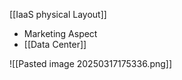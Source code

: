 [[IaaS physical Layout]]

- Marketing Aspect
- [[Data Center]]

![[Pasted image 20250317175336.png]]